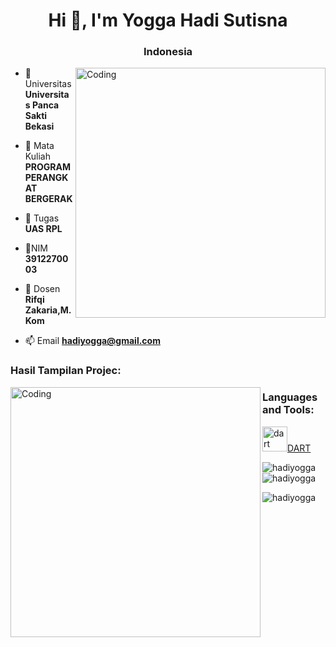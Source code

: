<h1 align="center">Hi 👋, I'm Yogga Hadi Sutisna</h1>
<h3 align="center">Indonesia</h3>
<img align="right" alt="Coding" width="400" src="https://media.tenor.com/NOYF3f82b_gAAAAC/programmer.gif">

- 🔭 Universitas **Universitas Panca Sakti Bekasi**

- 🌱 Mata Kuliah **PROGRAM PERANGKAT BERGERAK**

- 👯 Tugas **UAS RPL**

- 🤝NIM **3912270003**

- 💬 Dosen **Rifqi Zakaria,M.Kom**

- 📫 Email **hadiyogga@gmail.com**

<h3 align="left">Hasil Tampilan Projec:</h3>
<img align="left" alt="Coding" width="400" src="https://i.ibb.co/XZPT1PP/profile.jpg">
<p align="left">
</p>

<h3 align="left">Languages and Tools:</h3>
<p align="left"> <a href="https://dart.dev" target="_blank" rel="noreferrer"> <img src="https://www.vectorlogo.zone/logos/dartlang/dartlang-icon.svg" alt="dart" width="40" height="40"/>DART </a> </p> 

<p><img align="left" src="https://github-readme-stats.vercel.app/api/top-langs?username=hadiyogga&show_icons=true&locale=en&layout=compact" alt="hadiyogga" /></p>

<p>&nbsp;<img align="center" src="https://github-readme-stats.vercel.app/api?username=hadiyogga&show_icons=true&locale=en" alt="hadiyogga" /></p>

<p><img align="center" src="https://github-readme-streak-stats.herokuapp.com/?user=hadiyogga&" alt="hadiyogga" /></p>
